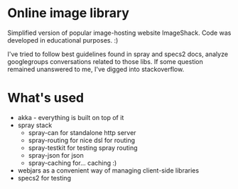 Online image library
====================

Simplified version of popular image-hosting website ImageShack. Code was developed in educational purposes. :) 

I've tried to follow best guidelines found in spray and specs2 docs, analyze googlegroups conversations related to those libs. If some question remained unanswered to me, I've digged into stackoverflow. 


What's used
===========
* akka - everything is built on top of it
* spray stack
    * spray-can for standalone http server
    * spray-routing for nice dsl for routing
    * spray-testkit for testing spray routing
    * spray-json for json
    * spray-caching for... caching :)
* webjars as a convenient way of managing client-side libraries
* specs2 for testing
